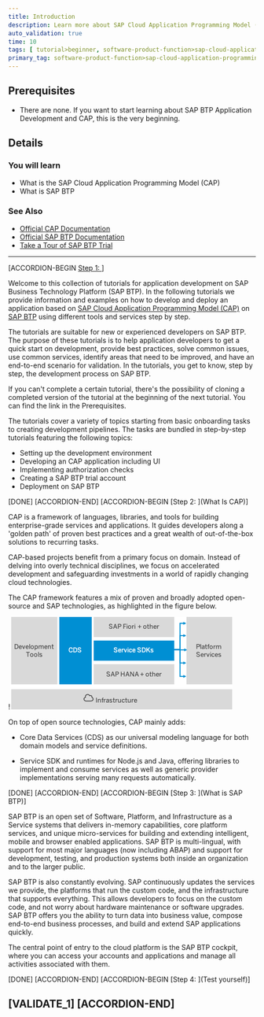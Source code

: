 ```yaml
---
title: Introduction
description: Learn more about SAP Cloud Application Programming Model (CAP) and SAP BTP Application Development
auto_validation: true
time: 10
tags: [ tutorial>beginner, software-product-function>sap-cloud-application-programming-model, topic>node-js, products>sap-business-technology-platform, products>sap-fiori]
primary_tag: software-product-function>sap-cloud-application-programming-model
---
```


## Prerequisites
 - There are none. If you want to start learning about SAP BTP Application Development and CAP, this is the very beginning.


## Details
### You will learn
  - What is the SAP Cloud Application Programming Model (CAP)
  - What is SAP BTP

### See Also
   - [Official CAP Documentation](https://cap.cloud.sap)
   - [Official SAP BTP Documentation](https://help.sap.com/viewer/product/BTP/Cloud)
   - [Take a Tour of SAP BTP Trial](cp-trial-quick-onboarding)


---

[ACCORDION-BEGIN [Step 1: ](Overview)]

Welcome to this collection of tutorials for application development on SAP Business Technology Platform (SAP BTP). In the following tutorials we provide information and examples on how to develop and deploy an application based on [SAP Cloud Application Programming Model (CAP)](https://cap.cloud.sap/) on [SAP BTP](cp-explore-cloud-platform) using different tools and services step by step.

The tutorials are suitable for new or experienced developers on SAP BTP. The purpose of these tutorials is to help application developers to get a quick start on development, provide best practices, solve common issues, use common services, identify areas that need to be improved, and have an end-to-end scenario for validation. In the tutorials, you get to know, step by step, the development process on SAP BTP.

If you can't complete a certain tutorial, there's the possibility of cloning a completed version of the tutorial at the beginning of the next tutorial. You can find the link in the Prerequisites.

The tutorials cover a variety of topics starting from basic onboarding tasks to creating development pipelines. The tasks are bundled in step-by-step tutorials featuring the following topics:

- Setting up the development environment
- Developing an CAP application including UI
- Implementing authorization checks
- Creating a SAP BTP trial account
- Deployment on SAP BTP

[DONE]
[ACCORDION-END]
[ACCORDION-BEGIN [Step 2: ](What Is CAP)]

CAP is a framework of languages, libraries, and tools for building enterprise-grade services and applications. It guides developers along a 'golden path' of proven best practices and a great wealth of out-of-the-box solutions to recurring tasks.

CAP-based projects benefit from a primary focus on domain. Instead of delving into overly technical disciplines, we focus on accelerated development and safeguarding investments in a world of rapidly changing cloud technologies.

The CAP framework features a mix of proven and broadly adopted open-source and SAP technologies, as highlighted in the figure below.

!![CAP Overview](cap_overview.png)

On top of open source technologies, CAP mainly adds:

- Core Data Services (CDS) as our universal modeling language for both domain models and service definitions.

- Service SDK and runtimes for Node.js and Java, offering libraries to implement and consume services as well as generic provider implementations serving many requests automatically.

[DONE]
[ACCORDION-END]
[ACCORDION-BEGIN [Step 3: ](What is SAP BTP)]

SAP BTP is an open set of Software, Platform, and Infrastructure as a Service systems that delivers in-memory capabilities, core platform services, and unique micro-services for building and extending intelligent, mobile and browser enabled applications. SAP BTP is multi-lingual, with support for most major languages (now including ABAP) and support for development, testing, and production systems both inside an organization and to the larger public.

SAP BTP is also constantly evolving. SAP continuously updates the services we provide, the platforms that run the custom code, and the infrastructure that supports everything. This allows developers to focus on the custom code, and not worry about hardware maintenance or software upgrades. SAP BTP offers you the ability to turn data into business value, compose end-to-end business processes, and build and extend SAP applications quickly.

The central point of entry to the cloud platform is the SAP BTP cockpit, where you can access your accounts and applications and manage all activities associated with them.

[DONE]
[ACCORDION-END]
[ACCORDION-BEGIN [Step 4: ](Test yourself)]

[VALIDATE_1]
[ACCORDION-END]
---
